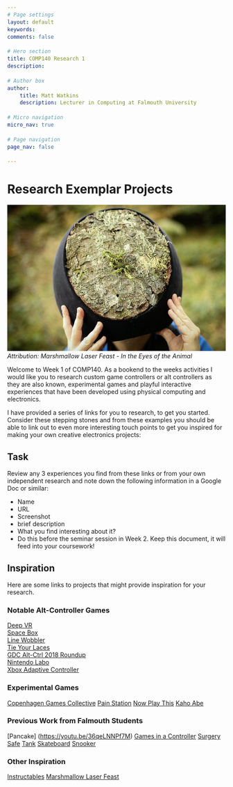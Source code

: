 ```yaml
---
# Page settings
layout: default
keywords:
comments: false

# Hero section
title: COMP140 Research 1
description: 

# Author box
author:
    title: Matt Watkins
    description: Lecturer in Computing at Falmouth University

# Micro navigation
micro_nav: true

# Page navigation
page_nav: false
    
---
```


# Research Exemplar Projects

![Marshmallow Laser Feast](images/marshmallow.png)
*Attribution: Marshmallow Laser Feast  - In the Eyes of the Animal*

Welcome to Week 1 of COMP140. As a bookend to the weeks activities I would like you to research custom game controllers or alt controllers as they are also known, experimental games and playful interactive experiences that have been developed using physical computing and electronics. 

I have provided a series of links for you to research, to get you started. Consider these stepping stones and from these examples you should be able to link out to even more interesting touch points to get you inspired for making your own creative electronics projects:

## Task

Review any 3 experiences you find from these links or from your own independent research and note down the following information in a Google Doc or similar: 

- Name
- URL
- Screenshot
- brief description
- What you find interesting about it?
- Do this before the seminar session in Week 2. Keep this document, it will feed into your coursework! 

## Inspiration

Here are some links to projects that might provide inspiration for your research. 

### Notable Alt-Controller Games 

[Deep VR](https://www.polygon.com/2015/3/2/8133675/deep-vr-meditation)  
[Space Box](https://www.gamasutra.com/view/news/290700/ALTCTRLGDC_Showcase_Spacebox.php)  
[Line Wobbler](http://wobblylabs.com/projects/wobble)  
[Tie Your Laces](https://twitter.com/wethrowswitches/status/1181557419199094784)  
[GDC Alt-Ctrl 2018 Roundup](https://www.gamasutra.com/altctrlgdc2018)  
[Nintendo Labo](https://www.nintendo.co.uk/Nintendo-Labo/NintendoLabo-1328637.html)   
[Xbox Adaptive Controller](https://www.microsoft.com/en-gb/p/xbox-adaptive-controller/8nsdbhz1n3d8)  

### Experimental Games

[Copenhagen Games Collective](http://www.copenhagengamecollective.org/)
[Pain Station](https://www.fursr.com/projects/painstation-2-5)
[Now Play This](https://nowplaythis.net/history/)
[Kaho Abe](https://kahoabe.net/portfolio/)

### Previous Work from Falmouth Students

[Pancake] (https://youtu.be/36qeLNNPf7M)
[Games in a Controller](https://youtu.be/Oqrn3l64mBM)
[Surgery](https://youtu.be/LiTpkKHJizA)
[Safe](https://youtu.be/X4wB3AakSvA)
[Tank](https://youtu.be/AL3LrcRskig)
[Skateboard](https://youtu.be/Wj4EbOyUejE)
[Snooker](https://youtu.be/4XFZ4PMoPTE) 

### Other Inspiration

[Instructables](https://www.instructables.com/howto/games/)
[Marshmallow Laser Feast](https://www.marshmallowlaserfeast.com/)

